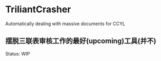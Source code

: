 # TriliantCrasher
Automatically dealing with massive documents for CCYL

摆脱三联表审核工作的最好(upcoming)工具(并不)
---------------------------------
Status: WIP
